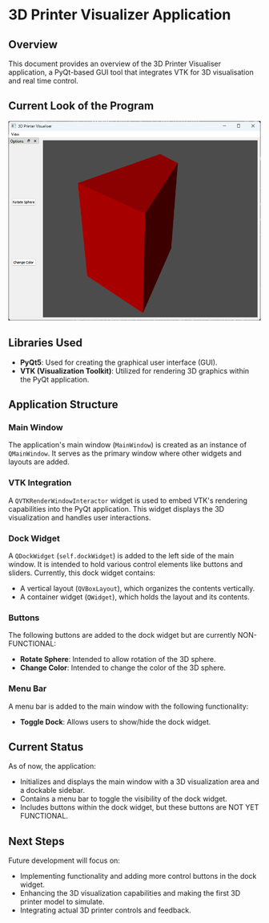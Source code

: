 # 3D Printer Visualizer Application

## Overview
This document provides an overview of the 3D Printer Visualiser application, a PyQt-based GUI tool that integrates VTK for 3D visualisation and real time control.

## Current Look of the Program 
![Screenshot 2024-01-06 054636.png](Screenshot%202024-01-06%20054636.png)

## Libraries Used
- **PyQt5**: Used for creating the graphical user interface (GUI).
- **VTK (Visualization Toolkit)**: Utilized for rendering 3D graphics within the PyQt application.

## Application Structure

### Main Window
The application's main window (`MainWindow`) is created as an instance of `QMainWindow`. It serves as the primary window where other widgets and layouts are added.

### VTK Integration
A `QVTKRenderWindowInteractor` widget is used to embed VTK's rendering capabilities into the PyQt application. This widget displays the 3D visualization and handles user interactions.

### Dock Widget
A `QDockWidget` (`self.dockWidget`) is added to the left side of the main window. It is intended to hold various control elements like buttons and sliders. Currently, this dock widget contains:

- A vertical layout (`QVBoxLayout`), which organizes the contents vertically.
- A container widget (`QWidget`), which holds the layout and its contents.

### Buttons
The following buttons are added to the dock widget but are currently NON-FUNCTIONAL:
- **Rotate Sphere**: Intended to allow rotation of the 3D sphere.
- **Change Color**: Intended to change the color of the 3D sphere.

### Menu Bar
A menu bar is added to the main window with the following functionality:
- **Toggle Dock**: Allows users to show/hide the dock widget.

## Current Status
As of now, the application:
- Initializes and displays the main window with a 3D visualization area and a dockable sidebar.
- Contains a menu bar to toggle the visibility of the dock widget.
- Includes buttons within the dock widget, but these buttons are NOT YET FUNCTIONAL.

## Next Steps
Future development will focus on:
- Implementing functionality and adding more control buttons in the dock widget.
- Enhancing the 3D visualization capabilities and making the first 3D printer model to simulate.
- Integrating actual 3D printer controls and feedback.

